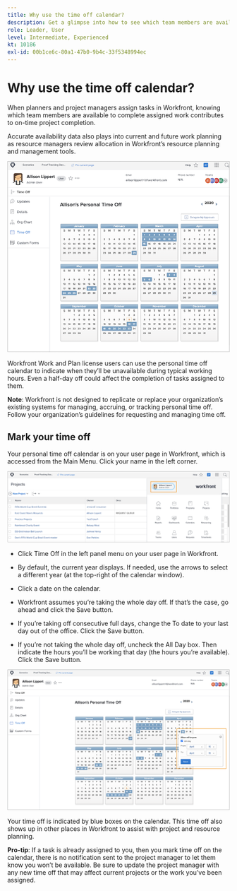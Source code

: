 ```yaml
---
title: Why use the time off calendar?
description: Get a glimpse into how to see which team members are available to complete assigned work and who isn't.
role: Leader, User
level: Intermediate, Experienced
kt: 10186
exl-id: 00b1ce6c-80a1-47b0-9b4c-33f5348994ec
---
```

# Why use the time off calendar?

When planners and project managers assign tasks in Workfront, knowing which team members are available to complete assigned work contributes to on-time project completion.

Accurate availability data also plays into current and future work planning as resource managers review allocation in Workfront’s resource planning and management tools.

![pto calendar](assets/pto_01.png)

Workfront Work and Plan license users can use the personal time off calendar to indicate when they’ll be unavailable during typical working hours. Even a half-day off could affect the completion of tasks assigned to them.

**Note**: Workfront is not designed to replicate or replace your organization’s existing systems for managing, accruing, or tracking personal time off. Follow your organization’s guidelines for requesting and managing time off.


## Mark your time off

Your personal time off calendar is on your user page in Workfront, which is accessed from the Main Menu. Click your name in the left corner.

![user name in main menu](assets/pto_02.png)

* Click Time Off in the left panel menu on your user page in Workfront.

* By default, the current year displays. If needed, use the arrows to select a different year (at the top-right of the calendar window).

* Click a date on the calendar.

* Workfront assumes you’re taking the whole day off. If that’s the case, go ahead and click the Save button.

* If you’re taking off consecutive full days, change the To date to your last day out of the office. Click the Save button.

* If you’re not taking the whole day off, uncheck the All Day box. Then indicate the hours you’ll be working that day (the hours you’re available). Click the Save button.

![mark time off in personal calendar](assets/pto_03.png)

Your time off is indicated by blue boxes on the calendar. This time off also shows up in other places in Workfront to assist with project and resource planning.

**Pro-tip**: If a task is already assigned to you, then you mark time off on the calendar, there is no notification sent to the project manager to let them know you won’t be available. Be sure to update the project manager with any new time off that may affect current projects or the work you’ve been assigned.
